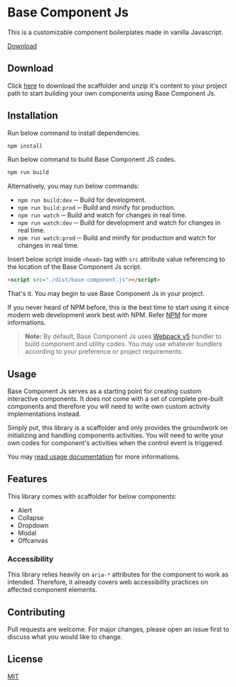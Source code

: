 # Base Component Js

This is a customizable component boilerplates made in vanilla Javascript.

[Download](https://github.com/mkfizi/base-component-js/blob/main/downloads/base-component-js.zip?raw=true)

## Download

Click [here](https://github.com/mkfizi/base-component-js/blob/main/downloads/base-component-js.zip?raw=true) to download the scaffolder and unzip it's content to your project path to start building your own components using Base Component Js.

## Installation

Run below command to install dependencies.
```bash
npm install
```

Run below command to build Base Component JS codes.
```bash
npm run build
```

Alternatively, you may run below commands:
* `npm run build:dev` ─ Build for development.
* `npm run build:prod` ─ Build and minify for production.
* `npm run watch` ─ Build and watch for changes in real time.
* `npm run watch:dev` ─ Build for development and watch for changes in real time.
* `npm run watch:prod` ─ Build and minify for production and watch for changes in real time.

Insert below script inside `<head>` tag with `src` attribute value referencing
to the location of the Base Component Js script.

```html
<script src="./dist/base-component.js"></script>
```

That's it. You may begin to use Base Component Js in your project. 

If you never heard of NPM before, this is the best time to start using it since modern web development work best with NPM. Refer [NPM](https://www.npmjs.com/) for more informations.

> **Note:**
By default, Base Component Js uses [Webpack v5](https://webpack.js.org/) bundler to build component and utility codes. You may use whatever bundlers according to your preference or project requirements.

## Usage

Base Component Js serves as a starting point for creating custom interactive components. It does not come with a set of complete pre-built components and therefore you will need to write own custom activity implementations instead.

Simply put, this library is a scaffolder and only provides the groundwork on initializing and handling components activities. You will need to write your own codes for component's activities when the control event is triggered.

You may [read usage documentation](https://github.com/mkfizi/base-component-js/blob/main/main/README.md) for more informations.

## Features

This library comes with scaffolder for below components:
* Alert
* Collapse
* Dropdown
* Modal
* Offcanvas

### Accessibility

This library relies heavily on `aria-*` attributes for the component to work as intended. Therefore, it already covers web accessibility practices on affected component elements.

## Contributing

Pull requests are welcome. For major changes, please open an issue first to discuss what you would like to change.

## License
[MIT](https://github.com/mkfizi/base-component-js/blob/main/LICENSE)